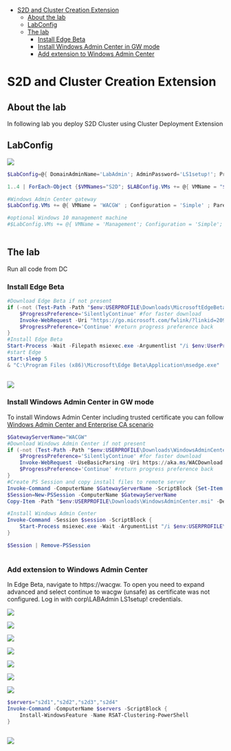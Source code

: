 <!-- TOC -->

- [S2D and Cluster Creation Extension](#s2d-and-cluster-creation-extension)
    - [About the lab](#about-the-lab)
    - [LabConfig](#labconfig)
    - [The lab](#the-lab)
        - [Install Edge Beta](#install-edge-beta)
        - [Install Windows Admin Center in GW mode](#install-windows-admin-center-in-gw-mode)
        - [Add extension to Windows Admin Center](#add-extension-to-windows-admin-center)

<!-- /TOC -->

# S2D and Cluster Creation Extension

## About the lab

In following lab you deploy S2D Cluster using Cluster Deployment Extension

## LabConfig

![](/Scenarios/S2D%20and%20Cluster%20Creation%20Extension/Screenshots/VMs.png)

```PowerShell
$LabConfig=@{ DomainAdminName='LabAdmin'; AdminPassword='LS1setup!'; Prefix = 'WSLab-'; SwitchName = 'LabSwitch'; DCEdition='4'; Internet=$true ; AdditionalNetworksConfig=@(); VMs=@()}

1..4 | ForEach-Object {$VMNames="S2D"; $LABConfig.VMs += @{ VMName = "$VMNames$_" ; Configuration = 'S2D' ; ParentVHD = 'Win2019Core_G2.vhdx'; SSDNumber = 0; SSDSize=800GB ; HDDNumber = 12; HDDSize= 4TB ; MemoryStartupBytes= 1GB ; NestedVirt=$true }} 

#Windows Admin Center gateway
$LabConfig.VMs += @{ VMName = 'WACGW' ; Configuration = 'Simple' ; ParentVHD = 'Win2019Core_G2.vhdx'  ; MemoryStartupBytes= 1GB ; MemoryMinimumBytes=1GB }

#optional Windows 10 management machine
#$LabConfig.VMs += @{ VMName = 'Management'; Configuration = 'Simple'; ParentVHD = 'Win1019H1_G2.vhdx'   ; MemoryStartupBytes = 2GB; MemoryMinimumBytes = 1GB; AddToolsVHD = $True ; DisableWCF=$True ; MGMTNICs=1}
 
```

## The lab

Run all code from DC

### Install Edge Beta

```PowerShell
#Download Edge Beta if not present
if (-not (Test-Path -Path "$env:USERPROFILE\Downloads\MicrosoftEdgeBetaEnterpriseX64.msi")){
    $ProgressPreference='SilentlyContinue' #for faster download
    Invoke-WebRequest -Uri "https://go.microsoft.com/fwlink/?linkid=2093376" -UseBasicParsing -OutFile "$env:USERPROFILE\Downloads\MicrosoftEdgeBetaEnterpriseX64.msi"
    $ProgressPreference='Continue' #return progress preference back
}
#Install Edge Beta
Start-Process -Wait -Filepath msiexec.exe -Argumentlist "/i $env:UserProfile\Downloads\MicrosoftEdgeBetaEnterpriseX64.msi /q"
#start Edge
start-sleep 5
& "C:\Program Files (x86)\Microsoft\Edge Beta\Application\msedge.exe"
 
```

![](/Scenarios/S2D%20and%20Cluster%20Creation%20Extension/Screenshots/EdgeBeta.png)


### Install Windows Admin Center in GW mode

To install Windows Admin Center including trusted certificate you can follow [Windows Admin Center and Enterprise CA scenario](/Scenarios/Windows%20Admin%20Center%20and%20Enterprise%20CA)

```PowerShell
$GatewayServerName="WACGW"
#Download Windows Admin Center if not present
if (-not (Test-Path -Path "$env:USERPROFILE\Downloads\WindowsAdminCenter.msi")){
    $ProgressPreference='SilentlyContinue' #for faster download
    Invoke-WebRequest -UseBasicParsing -Uri https://aka.ms/WACDownload -OutFile "$env:USERPROFILE\Downloads\WindowsAdminCenter.msi"
    $ProgressPreference='Continue' #return progress preference back
}
#Create PS Session and copy install files to remote server
Invoke-Command -ComputerName $GatewayServerName -ScriptBlock {Set-Item -Path WSMan:\localhost\MaxEnvelopeSizekb -Value 4096}
$Session=New-PSSession -ComputerName $GatewayServerName
Copy-Item -Path "$env:USERPROFILE\Downloads\WindowsAdminCenter.msi" -Destination "$env:USERPROFILE\Downloads\WindowsAdminCenter.msi" -ToSession $Session

#Install Windows Admin Center
Invoke-Command -Session $session -ScriptBlock {
    Start-Process msiexec.exe -Wait -ArgumentList "/i $env:USERPROFILE\Downloads\WindowsAdminCenter.msi /qn /L*v log.txt REGISTRY_REDIRECT_PORT_80=1 SME_PORT=443 SSL_CERTIFICATE_OPTION=generate"
}

$Session | Remove-PSSession
 
```

### Add extension to Windows Admin Center

In Edge Beta, navigate to https://wacgw. To open you need to expand advanced and select continue to wacgw (unsafe) as certificate was not configured. Log in with corp\LABAdmin LS1setup! credentials.

![](/Scenarios/S2D%20and%20Cluster%20Creation%20Extension/Screenshots/WAC01.png)

![](/Scenarios/S2D%20and%20Cluster%20Creation%20Extension/Screenshots/WAC02.png)

![](/Scenarios/S2D%20and%20Cluster%20Creation%20Extension/Screenshots/WAC03.png)

![](/Scenarios/S2D%20and%20Cluster%20Creation%20Extension/Screenshots/WAC04.png)

![](/Scenarios/S2D%20and%20Cluster%20Creation%20Extension/Screenshots/WAC05.png)

![](/Scenarios/S2D%20and%20Cluster%20Creation%20Extension/Screenshots/WAC06.png)

![](/Scenarios/S2D%20and%20Cluster%20Creation%20Extension/Screenshots/WAC07.png)

```PowerShell
$servers="s2d1","s2d2","s2d3","s2d4"
Invoke-Command -ComputerName $servers -ScriptBlock {
    Install-WindowsFeature -Name RSAT-Clustering-PowerShell
}
 
```

![](/Scenarios/S2D%20and%20Cluster%20Creation%20Extension/Screenshots/WAC08.png)